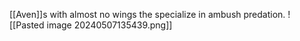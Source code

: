 [[Aven]]s with almost no wings the specialize in ambush predation.
![[Pasted image 20240507135439.png]]
